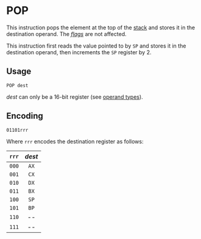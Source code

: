 # POP

This instruction pops the element at the top of the [stack](../cpu#stack) and stores it in the destination operand. The [_flags_](../cpu#flags) are not affected.

This instruction first reads the value pointed to by `SP` and stores it in the destination operand, then increments the `SP` register by 2.

## Usage

```vonsim
POP dest
```

_dest_ can only be a 16-bit register (see [operand types](../assembly#operands)).

## Encoding

`01101rrr`

Where `rrr` encodes the destination register as follows:

| `rrr` | _dest_ |
| :---: | :----: |
| `000` |  `AX`  |
| `001` |  `CX`  |
| `010` |  `DX`  |
| `011` |  `BX`  |
| `100` |  `SP`  |
| `101` |  `BP`  |
| `110` |   --   |
| `111` |   --   |
